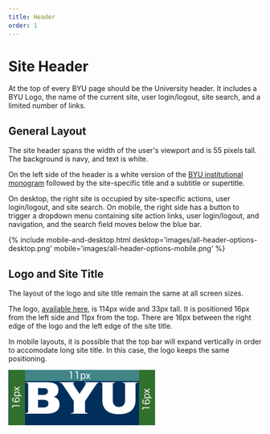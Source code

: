 ```yaml
---
title: Header
order: 1
---
```


# Site Header

At the top of every BYU page should be the University header.  It includes a BYU Logo, the name of the current site, user login/logout, site search, and a limited number of links.

## General Layout

The site header spans the width of the user's viewport and is 55 pixels tall. The background is navy, and text is white.

On the left side of the header is a white version of the [BYU institutional monogram](https://identity.byu.edu/institutional/logos/monogram/)
followed by the site-specific title and a subtitle or supertitle.

On desktop, the right site is occupied by site-specific actions, user login/logout, 
and site search.  On mobile, the right side has a button to trigger a dropdown menu containing site action links, user login/logout, and navigation, and the search field moves below the blue bar.

{% include mobile-and-desktop.html desktop='images/all-header-options-desktop.png' mobile='images/all-header-options-mobile.png' %}

## Logo and Site Title

The layout of the logo and site title remain the same at all screen sizes.

The logo, [available here](https://cdn.byu.edu/shared-icons/latest/logos/monogram-white.svg),
is 114px wide and 33px tall. It is positioned 16px from the left side and 11px from the top. There are 16px between the right edge of the logo and the left edge of the site title.

In mobile layouts, it is possible that the top bar will expand vertically in order to accomodate
long site title.  In this case, the logo keeps the same positioning.

![Logo Positioning](images/logo-positioning.png)


